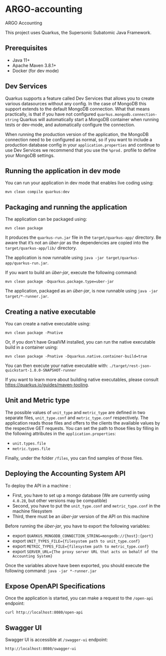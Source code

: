 # ARGO-accounting
ARGO Accounting

This project uses Quarkus, the Supersonic Subatomic Java Framework.

## Prerequisites
- Java 11+
- Apache Maven 3.8.1+
- Docker (for dev mode)

## Dev Services

Quarkus supports a feature called Dev Services that allows you to create various datasources without any config. 
In the case of MongoDB this support extends to the default MongoDB connection. 
What that means practically, is that if you have not configured `quarkus.mongodb.connection-string` Quarkus 
will automatically start a MongoDB container when running tests or dev-mode, and automatically configure the connection.

When running the production version of the application, the MongoDB connection need to be configured as normal, so if you want to include a production database config in your `application.properties` and continue to use Dev Services we recommend that you use the `%prod.` profile to define your MongoDB settings.

## Running the application in dev mode

You can run your application in dev mode that enables live coding using:
```shell script
mvn clean compile quarkus:dev
```

## Packaging and running the application

The application can be packaged using:
```shell script
mvn clean package
```
It produces the `quarkus-run.jar` file in the `target/quarkus-app/` directory.
Be aware that it’s not an _über-jar_ as the dependencies are copied into the `target/quarkus-app/lib/` directory.

The application is now runnable using `java -jar target/quarkus-app/quarkus-run.jar`.

If you want to build an _über-jar_, execute the following command:
```shell script
mvn clean package -Dquarkus.package.type=uber-jar
```

The application, packaged as an _über-jar_, is now runnable using `java -jar target/*-runner.jar`.

## Creating a native executable

You can create a native executable using:
```shell script
mvn clean package -Pnative
```

Or, if you don't have GraalVM installed, you can run the native executable build in a container using:
```shell script
mvn clean package -Pnative -Dquarkus.native.container-build=true
```

You can then execute your native executable with: `./target/rest-json-quickstart-1.0.0-SNAPSHOT-runner`

If you want to learn more about building native executables, please consult https://quarkus.io/guides/maven-tooling.

## Unit and Metric type

The possible values of `unit_type` and `metric_type` are defined in two separate files, `unit_type.conf` and `metric_type.conf` respectively.
The application reads those files and offers to the clients the available values by the respective GET requests.
You can set the path to those files by filling in the following attributes in the `application.properties`:
- `unit.types.file`
- `metric.types.file`

Finally, under the folder `/files`, you can find samples of those files.

## Deploying the Accounting System API

To deploy the API in a machine :

- First, you have to set up a mongo database (We are currently using `4.0.28`, but other versions may be compatible)
- Second, you have to put the `unit_type.conf` and `metric_type.conf` in the machine filesystem
- Third, there must be an _über-jar_ version of the API on this machine

Before running the _über-jar_, you have to export the following variables:

- export `QUARKUS_MONGODB_CONNECTION_STRING=mongodb://{host}:{port}`
- export `UNIT_TYPES_FILE={filesystem path to unit_type.conf}`
- export `METRIC_TYPES_FILE={filesystem path to metric_type.conf}`
- export `SERVER_URL={The proxy server URL that acts on behalf of the Accounting System}`

Once the variables above have been exported, you should execute the following command:
`java -jar *-runner.jar`

## Expose OpenAPI Specifications

Once the application is started, you can make a request to the `/open-api` endpoint:

`curl http://localhost:8080/open-api`

## Swagger UI
Swagger UI is accessible at `/swagger-ui` endpoint:

`http://localhost:8080/swagger-ui`

